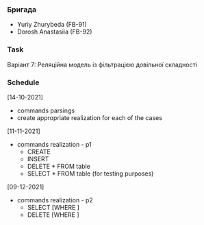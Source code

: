 ### Бригада
* Yuriy Zhurybeda (FB-91)
* Dorosh Anastasiia (FB-92)

### Task
Варіант 7: Реляційна модель із фільтрацією довільної складності

### Schedule
[14-10-2021] 
 - commands parsings	   
 - create appropriate realization for each of the cases

[11-11-2021] 
 - commands realization - p1	   
    - CREATE
    - INSERT
    - DELETE * FROM table 
    - SELECT * FROM table (for testing purposes)

[09-12-2021] 
  - commands realization - p2
    - SELECT [WHERE ]
    - DELETE [WHERE ]
